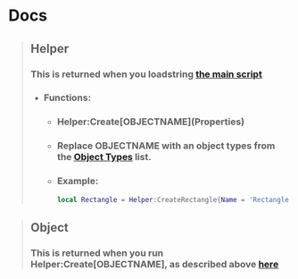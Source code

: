 # Docs


> ## Helper
> ### This is returned when you loadstring [the main script](/script/latest)
> - ### Functions:
>     - ### Helper:Create\[OBJECTNAME](Properties)
>     - ### Replace OBJECTNAME with an object types from the [Object Types](Object%20Types.md) list.
>     - ### Example:
>         ```lua
>         local Rectangle = Helper:CreateRectangle{Name = 'Rectangle', Position = Vector2.new(960, 540)};
>         ```

> ## Object
> ### This is returned when you run Helper:Create\[OBJECTNAME], as described above [here](#)
